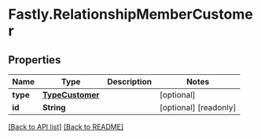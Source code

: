 # Fastly.RelationshipMemberCustomer

## Properties

Name | Type | Description | Notes
------------ | ------------- | ------------- | -------------
**type** | [**TypeCustomer**](TypeCustomer.md) |  | [optional] 
**id** | **String** |  | [optional] [readonly] 


[[Back to API list]](../../README.md#endpoints) [[Back to README]](../../README.md)
